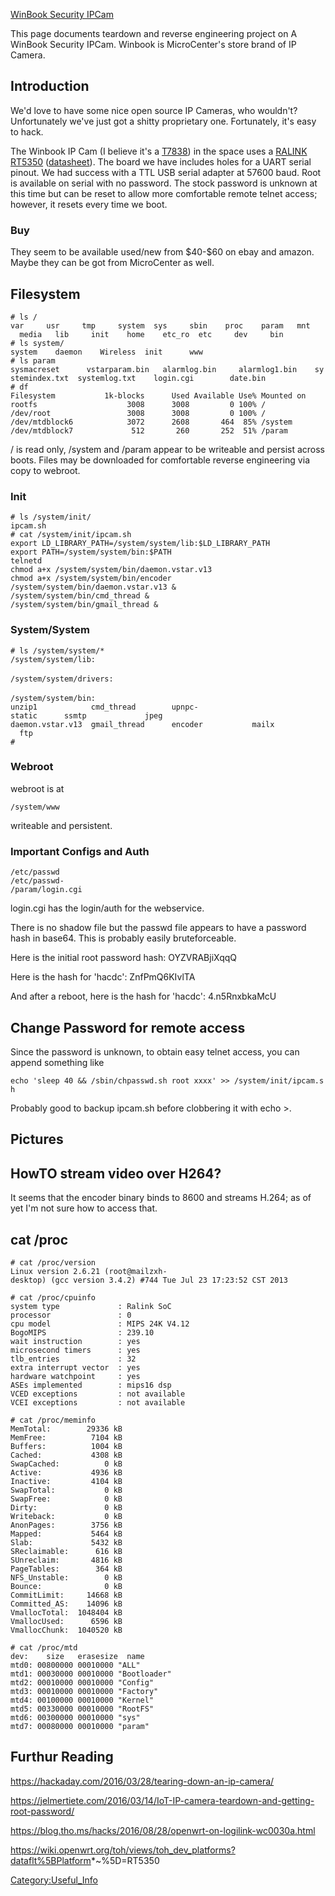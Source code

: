 [WinBook Security IPCam](WinBook_Security_IPCam)

This page documents teardown and reverse engineering project on A
WinBook Security IPCam. Winbook is MicroCenter's store brand of IP
Camera.

## Introduction

We'd love to have some nice open source IP Cameras, who wouldn't?
Unfortunately we've just got a shitty proprietary one. Fortunately, it's
easy to hack.

The Winbook IP Cam (I believe it's a
[T7838](https://www.amazon.com/Winbook-Security-Wireless-Camera-Vision/dp/B00JX7QAX2))
in the space uses a [RALINK
RT5350](https://wikidevi.com/wiki/Ralink_RT5350)
([datasheet](https://drive.google.com/file/d/0B8BpyTY91XfmajRYMWtscHRpbEU/edit)).
The board we have includes holes for a UART serial pinout. We had
success with a TTL USB serial adapter at 57600 baud. Root is available
on serial with no password. The stock password is unknown at this time
but can be reset to allow more comfortable remote telnet access;
however, it resets every time we boot.

### Buy

They seem to be available used/new from \$40-\$60 on ebay and amazon.
Maybe they can be got from MicroCenter as well.

## Filesystem

`# ls /`\
`var     usr     tmp     system  sys     sbin    proc    param   mnt     media   lib     init    home    etc_ro  etc     dev     bin`\
`# ls system/`\
`system    daemon    Wireless  init      www`\
`# ls param`\
`sysmacreset      vstarparam.bin   alarmlog.bin     alarmlog1.bin    systemindex.txt  systemlog.txt    login.cgi        date.bin`\
`# df`\
`Filesystem           1k-blocks      Used Available Use% Mounted on`\
`rootfs                    3008      3008         0 100% /`\
`/dev/root                 3008      3008         0 100% /`\
`/dev/mtdblock6            3072      2608       464  85% /system`\
`/dev/mtdblock7             512       260       252  51% /param`

/ is read only, /system and /param appear to be writeable and persist
across boots. Files may be downloaded for comfortable reverse
engineering via copy to webroot.

### Init

`# ls /system/init/`\
`ipcam.sh`\
`# cat /system/init/ipcam.sh`\
`export LD_LIBRARY_PATH=/system/system/lib:$LD_LIBRARY_PATH`\
`export PATH=/system/system/bin:$PATH`\
`telnetd`\
`chmod a+x /system/system/bin/daemon.vstar.v13`\
`chmod a+x /system/system/bin/encoder`\
`/system/system/bin/daemon.vstar.v13 &`\
`/system/system/bin/cmd_thread &`\
`/system/system/bin/gmail_thread &`

### System/System

`# ls /system/system/*   `\
`/system/system/lib:`\
\
`/system/system/drivers:`\
\
`/system/system/bin:`\
`unzip1            cmd_thread        upnpc-static      ssmtp             jpeg`\
`daemon.vstar.v13  gmail_thread      encoder           mailx             ftp`\
`#`

### Webroot

webroot is at

`/system/www`

writeable and persistent.

### Important Configs and Auth

`/etc/passwd`\
`/etc/passwd-`\
`/param/login.cgi`

login.cgi has the login/auth for the webservice.

There is no shadow file but the passwd file appears to have a password
hash in base64. This is probably easily bruteforceable.

Here is the initial root password hash: OYZVRABjiXqqQ

Here is the hash for 'hacdc': ZnfPmQ6KIvlTA

And after a reboot, here is the hash for 'hacdc': 4.n5RnxbkaMcU

## Change Password for remote access

Since the password is unknown, to obtain easy telnet access, you can
append something like

`echo 'sleep 40 && /sbin/chpasswd.sh root xxxx' >> /system/init/ipcam.sh`

Probably good to backup ipcam.sh before clobbering it with echo \>.

## Pictures

## HowTO stream video over H264?

It seems that the encoder binary binds to 8600 and streams H.264; as of
yet I'm not sure how to access that.

## cat /proc

`# cat /proc/version`\
`Linux version 2.6.21 (root@mailzxh-desktop) (gcc version 3.4.2) #744 Tue Jul 23 17:23:52 CST 2013`

`# cat /proc/cpuinfo`\
`system type             : Ralink SoC`\
`processor               : 0`\
`cpu model               : MIPS 24K V4.12`\
`BogoMIPS                : 239.10`\
`wait instruction        : yes`\
`microsecond timers      : yes`\
`tlb_entries             : 32`\
`extra interrupt vector  : yes`\
`hardware watchpoint     : yes`\
`ASEs implemented        : mips16 dsp`\
`VCED exceptions         : not available`\
`VCEI exceptions         : not available`

`# cat /proc/meminfo`\
`MemTotal:        29336 kB`\
`MemFree:          7104 kB`\
`Buffers:          1004 kB`\
`Cached:           4308 kB`\
`SwapCached:          0 kB`\
`Active:           4936 kB`\
`Inactive:         4104 kB`\
`SwapTotal:           0 kB`\
`SwapFree:            0 kB`\
`Dirty:               0 kB`\
`Writeback:           0 kB`\
`AnonPages:        3756 kB`\
`Mapped:           5464 kB`\
`Slab:             5432 kB`\
`SReclaimable:      616 kB`\
`SUnreclaim:       4816 kB`\
`PageTables:        364 kB`\
`NFS_Unstable:        0 kB`\
`Bounce:              0 kB`\
`CommitLimit:     14668 kB`\
`Committed_AS:    14096 kB`\
`VmallocTotal:  1048404 kB`\
`VmallocUsed:      6596 kB`\
`VmallocChunk:  1040520 kB`

`# cat /proc/mtd`\
`dev:    size   erasesize  name`\
`mtd0: 00800000 00010000 "ALL"`\
`mtd1: 00030000 00010000 "Bootloader"`\
`mtd2: 00010000 00010000 "Config"`\
`mtd3: 00010000 00010000 "Factory"`\
`mtd4: 00100000 00010000 "Kernel"`\
`mtd5: 00330000 00010000 "RootFS"`\
`mtd6: 00300000 00010000 "sys"`\
`mtd7: 00080000 00010000 "param"`

## Furthur Reading

<https://hackaday.com/2016/03/28/tearing-down-an-ip-camera/>

<https://jelmertiete.com/2016/03/14/IoT-IP-camera-teardown-and-getting-root-password/>

<https://blog.tho.ms/hacks/2016/08/28/openwrt-on-logilink-wc0030a.html>

<https://wiki.openwrt.org/toh/views/toh_dev_platforms?dataflt%5BPlatform>\*\~%5D=RT5350

[Category:Useful_Info](Category:Useful_Info)
